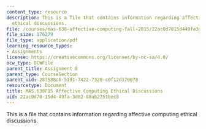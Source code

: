 ```yaml
---
content_type: resource
description: This is a file that contains information regarding affective computing
  ethical discussions.
file: /courses/mas-630-affective-computing-fall-2015/22ac0d7015d449fa3d8280ab2751bec8_MITMAS_630F15_Ethical.pdf
file_size: 176279
file_type: application/pdf
learning_resource_types:
- Assignments
license: https://creativecommons.org/licenses/by-nc-sa/4.0/
ocw_type: OCWFile
parent_title: Assignment 8
parent_type: CourseSection
parent_uid: 287588c6-5191-7422-7320-c0f12d170078
resourcetype: Document
title: MAS.630F15 Affective Computing Ethical Discussions
uid: 22ac0d70-15d4-49fa-3d82-80ab2751bec8
---
```

This is a file that contains information regarding affective computing ethical discussions.